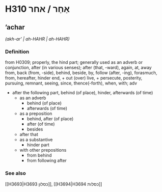 # H310 אַחַר / אחר

## ʼachar

_(akh-ar' | ah-HAHR | ah-HAHR)_

### Definition

from H0309; properly, the hind part; generally used as an adverb or conjunction, after (in various senses); after (that, -ward), again, at, away from, back (from, -side), behind, beside, by, follow (after, -ing), forasmuch, from, hereafter, hinder end, + out (over) live, + persecute, posterity, pursuing, remnant, seeing, since, thence(-forth), when, with; adv

- after the following part, behind (of place), hinder, afterwards (of time)
  - as an adverb
    - behind (of place)
    - afterwards (of time)
  - as a preposition
    - behind, after (of place)
    - after (of time)
    - besides
  - after that
  - as a substantive
    - hinder part
  - with other prepositions
    - from behind
    - from following after

### See also

[[H3693|H3693 כסלון]], [[H3694|H3694 כסלות]]
